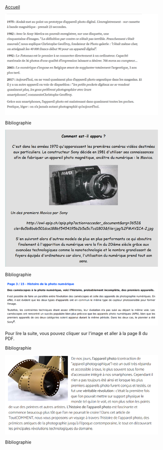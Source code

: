 [Accueil](index.md)

![Image](images/histoire.png)

Bibliographie


![Image](images/apparition.png)

Bibliographie



[<img src="images/histoirepdf.PNG">](pdf/photonumérique.pdf)

Pour lire la suite, vous pouvez cliquer sur l'image et aller à la page 8 du PDF.

Bibliographie

[<img src="images/histoirepdf2.PNG">](pdf/histoirephoto.pdf)
  
 Bibliographie
